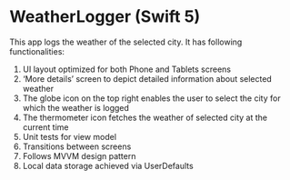 # WeatherLogger (Swift 5)

This app logs the weather of the selected city. It has following functionalities:

1) UI layout optimized for both Phone and Tablets screens
2) ‘More details’ screen to depict detailed information about selected weather
3) The globe icon on the top right enables the user to select the city for which the weather is logged
4) The thermometer icon fetches the weather of selected city at the current time
5) Unit tests for view model
6) Transitions between screens
7) Follows MVVM design pattern
8) Local data storage achieved via UserDefaults
